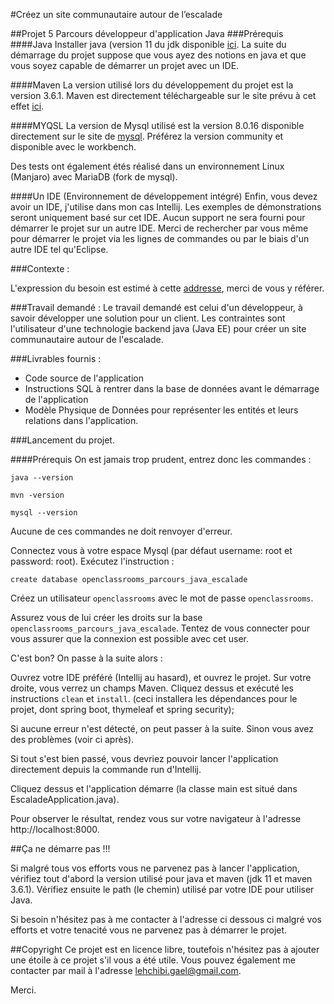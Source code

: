 #Créez un site communautaire autour de l’escalade

##Projet 5 Parcours développeur d'application Java
###Prérequis
####Java
Installer java (version 11 du jdk disponible [ici](https://www.oracle.com/technetwork/java/javase/downloads/jdk11-downloads-5066655.html).
La suite du démarrage du projet suppose que vous ayez des notions en java et que vous soyez capable de démarrer un
 projet avec un IDE.
 
 ####Maven
 La version utilisé lors du développement du projet est la version 3.6.1. Maven est directement téléchargeable sur le
  site prévu à cet effet [ici](https://maven.apache.org/download.cgi).
  
  ####MYQSL
  La version de Mysql utilisé est la version 8.0.16 disponible directement sur le site de [mysql](https://www.mysql.com/fr/downloads/).
  Préférez la version community et disponible avec le workbench.
  
  Des tests ont également étés réalisé dans un environnement Linux (Manjaro) avec MariaDB (fork de mysql).
  
  ####Un IDE (Environnement de développement intégré)
  Enfin, vous devez avoir un IDE, j'utilise dans mon cas Intellij. Les exemples de démonstrations seront uniquement basé
  sur cet IDE. Aucun support ne sera fourni pour démarrer le projet sur un autre IDE. Merci de rechercher par vous même
  pour démarrer le projet via les lignes de commandes ou par le biais d'un autre IDE tel qu'Eclipse.
   
 ###Contexte : 
  
  L'expression du besoin est estimé à cette [addresse](https://s3-eu-west-1.amazonaws.com/course.oc-static.com/projects/DAJava_P6/Recueil+des+besoins+client+-+Amis+de+l'Escalade.pdf),
   merci de vous y référer.
   
   ###Travail demandé :
   Le travail demandé est celui d'un développeur, à savoir développer une solution pour un client.
   Les contraintes sont l'utilisateur d'une technologie backend java (Java EE) pour créer un site communautaire autour
   de l'escalade.
   
   ###Livrables fournis : 
   -    Code source de l'application
   -    Instructions SQL à rentrer dans la base de données avant le démarrage de l'application
   -    Modèle Physique de Données pour représenter les entités et leurs relations dans l'application.
   
   
   ###Lancement du projet.
   
   ####Prérequis 
   On est jamais trop prudent, entrez donc les commandes :
   
   ```java --version```
   
   ```mvn -version```
   
   ```mysql --version```
   
   Aucune de ces commandes ne doit renvoyer d'erreur.
   
   Connectez vous à votre espace Mysql (par défaut username: root et password: root).
   Exécutez l'instruction :
   
   ```create database openclassrooms_parcours_java_escalade```
   
   Créez un utilisateur ``openclassrooms`` avec le mot de passe ``openclassrooms``.
   
   Assurez vous de lui créer les droits sur la base ``openclassrooms_parcours_java_escalade``.
   Tentez de vous connecter pour vous assurer que la connexion est possible avec cet user.
   
   C'est bon? On passe à la suite alors : 
   
   Ouvrez votre IDE préféré (Intellij au hasard), et ouvrez le projet. Sur votre droite, vous verrez un champs Maven.
   Cliquez dessus et exécuté les instructions ``clean`` et ``install``.
   (ceci installera les dépendances pour le projet, dont spring boot, thymeleaf et spring security);
   
   Si aucune erreur n'est détecté, on peut passer à la suite. Sinon vous avez des problèmes (voir ci après).
   
   Si tout s'est bien passé, vous devriez pouvoir lancer l'application directement depuis la commande run d'Intellij. 
   
   Cliquez dessus et l'application démarre (la classe main est situé dans EscaladeApplication.java).
   
   Pour observer le résultat, rendez vous sur votre navigateur à l'adresse http://localhost:8000.
   
   ##Ça ne démarre pas !!!
   
   Si malgré tous vos efforts vous ne parvenez pas à lancer l'application, vérifiez tout d'abord la version utilisé
   pour java et maven (jdk 11 et maven 3.6.1).
   Vérifiez ensuite le path (le chemin) utilisé par votre IDE pour utiliser Java.
   
   Si besoin n'hésitez pas à me contacter à l'adresse ci dessous ci malgré vos efforts et votre tenacité vous ne
    parvenez pas à démarrer le projet.
   
   ##Copyright
   Ce projet est en licence libre, toutefois n'hésitez pas à ajouter une étoile à ce projet s'il vous a été utile.
   Vous pouvez également me contacter par mail à l'adresse [lehchibi.gael@gmail.com](mailto:lehchibi.gael@gmail.com).
   
   Merci.
   
   